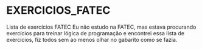 # EXERCICIOS_FATEC
Lista de exercícios FATEC
Eu não estudo na FATEC, mas estava procurando exercícios para treinar lógica de programação e encontrei essa lista de exercícios, fiz todos sem ao menos olhar no gabarito como se fazia.
